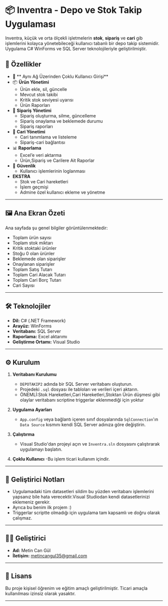 # 📦 Inventra - Depo ve Stok Takip Uygulaması

Inventra, küçük ve orta ölçekli işletmelerin **stok**, **sipariş** ve  **cari** gib işlemlerini kolayca yönetebileceği kullanıcı tabanlı bir depo takip sistemidir. Uygulama C# WinForms ve SQL Server teknolojileriyle geliştirilmiştir.

## 🚀 Özellikler

- 👤 ** Aynı Ağ Üzerinden Çoklu Kullanıcı Girişi**
- 📦 **Ürün Yönetimi**
  - Ürün ekle, sil, güncelle
  - Mevcut stok takibi
  - Kritik stok seviyesi uyarısı
  - Ürün Raporları
- 📑 **Sipariş Yönetimi**
  - Sipariş oluşturma, silme, güncelleme
  - Sipariş onaylama ve beklemede durumu
  - Sipariş raporları
- 🧾 **Cari Yönetimi**
  - Cari tanımlama ve listeleme
  - Sipariş-cari bağlantısı
- 📊 **Raporlama**
  - Excel’e veri aktarma
  - Ürün,Sipariş ve Carilere Ait Raporlar
- 🔐 **Güvenlik**
  - Kullanıcı işlemlerinin loglanması
- **EKSTRA**
  - Stok ve Cari hareketleri
  - İşlem geçmişi
  - Admine özel kullanıcı ekleme ve yönetme
  

---

## 🖼️ Ana Ekran Özeti

Ana sayfada şu genel bilgiler görüntülenmektedir:
- Toplam ürün sayısı
- Toplam stok miktarı
- Kritik stoktaki ürünler
- Stoğu 0 olan ürünler
- Beklemede olan siparişler
- Onaylanan siparişler
- Toplam Satış Tutarı
- Toplam Cari Alacak Tutarı
- Toplam Cari Borç Tutarı
- Cari Sayısı

---

## 🛠️ Teknolojiler

- **Dil:** C# (.NET Framework)
- **Arayüz:** WinForms
- **Veritabanı:** SQL Server
- **Raporlama:**  Excel aktarımı
- **Geliştirme Ortamı:** Visual Studio

---

## ⚙️ Kurulum

1. **Veritabanı Kurulumu**
   - `DEPOTAKIP2` adında bir SQL Server veritabanı oluşturun.
   - Projedeki `.sql` dosyası ile tabloları ve verileri içeri aktarın.
   - ÖNEMLİ:Stok Hareketleri,Cari Hareketleri,Stoktan Ürün düşmesi gibi olaylar veritabanı scriptine triggerlar eklenmediği için yoktur

2. **Uygulama Ayarları**
   - `App.config` veya bağlantı içeren sınıf dosyalarında `SqlConnection`'ın `Data Source` kısmını kendi SQL Server adınıza göre değiştirin.

3. **Çalıştırma**
   - Visual Studio'dan projeyi açın ve `Inventra.sln` dosyasını çalıştırarak uygulamayı başlatın.
     
4. **Çoklu Kullanıcı**
   -Bu işlem ticari kullanım içindir.
---


## 📌 Geliştirici Notları

- Uygulamadaki tüm datasetleri sildim bu yüzden veritabanı işlemlerini yapsanız bile hata verecektir.Visual Studiodan kendi datasetlerinizi eklemeniz gerekir.
- Ayrıca bu benim ilk projem :)
- Triggerlar scriptte olmadığı için uygulama tam kapsamlı ve doğru olarak çalışmaz.

---

## 👨‍💻 Geliştirici

- **Ad:** Metin Can Gül  
- **İletişim:** metincangul35@gmail.com

---

## 📝 Lisans

Bu proje kişisel öğrenim ve eğitim amaçlı geliştirilmiştir. Ticari amaçla kullanılması izinsiz olarak yasaktır.

---

